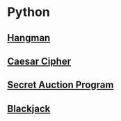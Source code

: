 # Python
## [Hangman](https://replit.com/@AshliMohammad/Hangman?v=1)
## [Caesar Cipher](https://replit.com/@AshliMohammad/Caesar-Cipher?v=1)
## [Secret Auction Program](https://replit.com/@AshliMohammad/Secret-Auction-Program?v=1)
## [Blackjack](https://replit.com/@AshliMohammad/Blackjack-Program?v=1)
